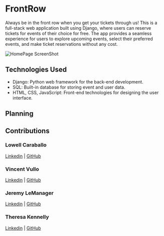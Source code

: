 # FrontRow

Always be in the front row when you get your tickets through us! This is a full-stack web application built using Django, where users can reserve tickets for events of their choice for free. The app provides a seamless experience for users to explore upcoming events, select their preferred events, and make ticket reservations without any cost.

![HomePage ScreenShot](tick_it_project/src/images/ScreenShot.png)

## Technologies Used
 - Django: Python web framework for the back-end development.
 - SQL: Built-in database for storing event and user data.
 - HTML, CSS, JavaScript: Front-end technologies for designing the user interface.

## Planning


## Contributions

### Lowell Caraballo
[Linkedin](https://www.linkedin.com/in/lowell-caraballo-3415bb278/) | [GitHub](https://github.com/LowellC86)

### Vincent Vullo
[Linkedin](link) | [GitHub](link)

### Jeremy LeManager
[Linkedin](https://www.linkedin.com/in/jeremy-lemenager-dev/) | [GitHub](https://github.com/jlemenager)

### Theresa Kennelly
[Linkedin](https://www.linkedin.com/in/theresa-kennelly/) | [GitHub](https://github.com/tkennelly)
